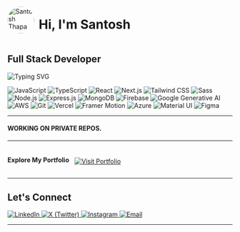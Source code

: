 <div style="display:flex; align-items:center; gap:10px;">
  <img src="https://santosh-gamma.vercel.app/logo180.png" alt="Santosh Thapa" width="60" style="border-radius:50%; object-fit:cover;"/>
  <h1 >Hi, I'm Santosh</h1>
</div>

## Full Stack Developer 


<img src="https://readme-typing-svg.herokuapp.com?font=Fira+Code+Bold&size=24&pause=1000&color=61DAFB&width=500&lines=Code,+Coffee,+Creativity!;One+Commit+at+a+Time" alt="Typing SVG"/>



<p  >
  <img src="https://img.shields.io/badge/JavaScript-F7DF1E?style=flat-square&logo=javascript&logoColor=000" alt="JavaScript"/>
  <img src="https://img.shields.io/badge/TypeScript-3178C6?style=flat-square&logo=typescript&logoColor=white" alt="TypeScript"/>
  <img src="https://img.shields.io/badge/React-61DAFB?style=flat-square&logo=react&logoColor=000" alt="React"/>
  <img src="https://img.shields.io/badge/Next.js-000?style=flat-square&logo=next.js&logoColor=FFF" alt="Next.js"/>
  <img src="https://img.shields.io/badge/TailwindCSS-06B6D4?style=flat-square&logo=tailwindcss&logoColor=white" alt="Tailwind CSS"/>
  <img src="https://img.shields.io/badge/Sass-CC6699?style=flat-square&logo=sass&logoColor=white" alt="Sass"/>
  <img src="https://img.shields.io/badge/Node.js-339933?style=flat-square&logo=node.js&logoColor=white" alt="Node.js"/>
  <img src="https://img.shields.io/badge/Express.js-000000?style=flat-square&logo=express&logoColor=white" alt="Express.js"/>
  <img src="https://img.shields.io/badge/MongoDB-47A248?style=flat-square&logo=mongodb&logoColor=white" alt="MongoDB"/>
  <img src="https://img.shields.io/badge/Firebase-FFCA28?style=flat-square&logo=firebase&logoColor=000" alt="Firebase"/>
  <img src="https://img.shields.io/badge/Google_Generative_AI-4285F4?style=flat-square&logo=google&logoColor=white" alt="Google Generative AI"/>
  <img src="https://img.shields.io/badge/AWS-232F3E?style=flat-square&logo=amazonaws&logoColor=white" alt="AWS"/>
  <img src="https://img.shields.io/badge/Git-F05032?style=flat-square&logo=git&logoColor=white" alt="Git"/>
  <img src="https://img.shields.io/badge/Vercel-000000?style=flat-square&logo=vercel&logoColor=white" alt="Vercel"/>
  <img src="https://img.shields.io/badge/Framer_Motion-0055FF?style=flat-square&logo=framer&logoColor=white" alt="Framer Motion"/>
  <img src="https://img.shields.io/badge/Azure-0078D4?style=flat-square&logo=microsoft-azure&logoColor=white" alt="Azure"/>
  <img src="https://img.shields.io/badge/Material--UI-007FFF?style=flat-square&logo=mui&logoColor=white" alt="Material UI"/>
  <img src="https://img.shields.io/badge/Figma-F24E1E?style=flat-square&logo=figma&logoColor=white" alt="Figma"/>
</p>

---


#### WORKING ON PRIVATE REPOS.
---


<div style="display: flex; align-items: center; gap: 12px;">

  <h4 >Explore My Portfolio</h4>

  <a href="https://www.santoshthapa.xyz" target="_blank">
    <img src="https://img.shields.io/badge/SantoshThapa.xyz-61DAFB?style=for-the-badge&logo=google-chrome&logoColor=black" style="margin-top:7px" alt="Visit Portfolio" />
  </a>

</div>

---



##  Let's Connect

<p  >
  <a href="https://in.linkedin.com/in/santosh986" target="_blank">
    <img src="https://img.shields.io/badge/LinkedIn-0A66C2?style=flat-square&logo=linkedin&logoColor=white" alt="LinkedIn"/>
  </a>
  <a href="https://x.com/SantoshThapa689" target="_blank">
    <img src="https://img.shields.io/badge/X-1DA1F2?style=flat-square&logo=x&logoColor=white" alt="X (Twitter)"/>
  </a>
  <a href="https://www.instagram.com/santoshh689" target="_blank">
    <img src="https://img.shields.io/badge/Instagram-E4405F?style=flat-square&logo=instagram&logoColor=white" alt="Instagram"/>
  </a>
  <a href="mailto:st8493510@gmail.com" target="_blank">
    <img src="https://img.shields.io/badge/Email-D14836?style=flat-square&logo=gmail&logoColor=white" alt="Email"/>
  </a>
</p>

---
